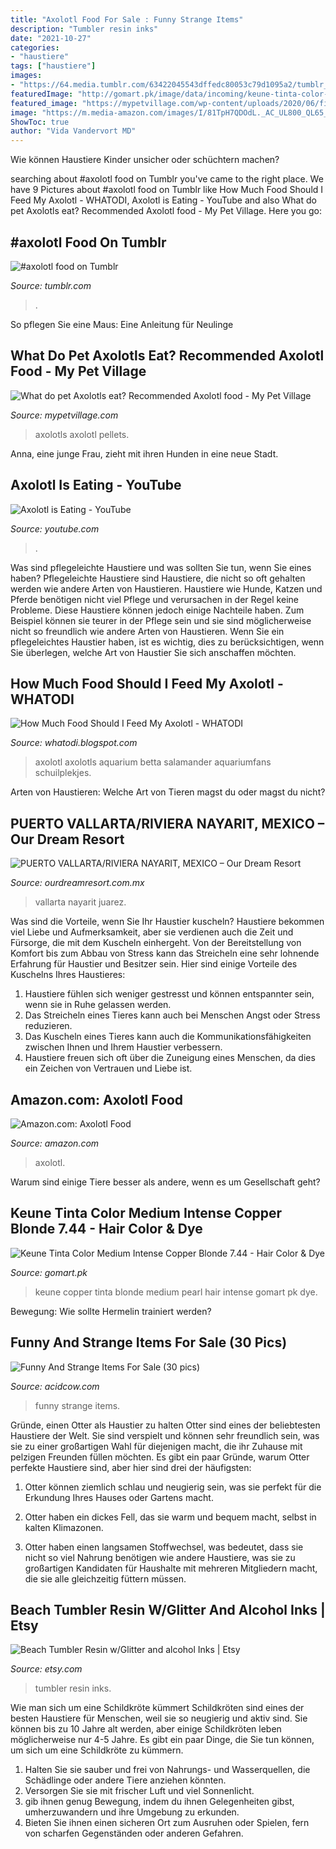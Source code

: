 ```yaml
---
title: "Axolotl Food For Sale : Funny Strange Items"
description: "Tumbler resin inks"
date: "2021-10-27"
categories:
- "haustiere"
tags: ["haustiere"]
images:
- "https://64.media.tumblr.com/63422045543dffedc80053c79d1095a2/tumblr_owwrnxFfSN1rljq0mo2_400.jpg"
featuredImage: "http://gomart.pk/image/data/incoming/keune-tinta-color-medium-intense-copper-blonde-7-44-gomart-pakistan-3028.jpg"
featured_image: "https://mypetvillage.com/wp-content/uploads/2020/06/fish-food-1204648_640.jpg"
image: "https://m.media-amazon.com/images/I/81TpH7QDOdL._AC_UL800_QL65_.jpg"
ShowToc: true
author: "Vida Vandervort MD"
---
```



Wie können Haustiere Kinder unsicher oder schüchtern machen?

	

		
searching about #axolotl food on Tumblr you've came to the right place. We have 9 Pictures about #axolotl food on Tumblr like How Much Food Should I Feed My Axolotl - WHATODI, Axolotl is Eating - YouTube and also What do pet Axolotls eat? Recommended Axolotl food - My Pet Village. Here you go:
		
    
## #axolotl Food On Tumblr

<img loading=lazy src="https://64.media.tumblr.com/63422045543dffedc80053c79d1095a2/tumblr_owwrnxFfSN1rljq0mo2_400.jpg" onerror="this.onerror=null;this.src='https://tse3.mm.bing.net/th?id=OIP.b94qlzNXeHKoI2Gk4XWPEwAAAA&amp;pid=15.1';" alt="#axolotl food on Tumblr">

_Source: tumblr.com_

>. 

	

So pflegen Sie eine Maus: Eine Anleitung für Neulinge

    
## What Do Pet Axolotls Eat? Recommended Axolotl Food - My Pet Village

<img loading=lazy src="https://mypetvillage.com/wp-content/uploads/2020/06/fish-food-1204648_640.jpg" onerror="this.onerror=null;this.src='https://tse3.mm.bing.net/th?id=OIP.p4EP3yDEikGOUf6U4xdFzQHaE7&amp;pid=15.1';" alt="What do pet Axolotls eat? Recommended Axolotl food - My Pet Village">

_Source: mypetvillage.com_

>axolotls axolotl pellets. 

	

Anna, eine junge Frau, zieht mit ihren Hunden in eine neue Stadt.

    
## Axolotl Is Eating - YouTube

<img loading=lazy src="https://i.ytimg.com/vi/bzyIh1HljFE/hqdefault.jpg" onerror="this.onerror=null;this.src='https://tse4.mm.bing.net/th?id=OIP.BRGXqWVOBABB5hYiTwY6QgHaFj&amp;pid=15.1';" alt="Axolotl is Eating - YouTube">

_Source: youtube.com_

>. 

	

Was sind pflegeleichte Haustiere und was sollten Sie tun, wenn Sie eines haben?
Pflegeleichte Haustiere sind Haustiere, die nicht so oft gehalten werden wie andere Arten von Haustieren. Haustiere wie Hunde, Katzen und Pferde benötigen nicht viel Pflege und verursachen in der Regel keine Probleme. Diese Haustiere können jedoch einige Nachteile haben. Zum Beispiel können sie teurer in der Pflege sein und sie sind möglicherweise nicht so freundlich wie andere Arten von Haustieren. Wenn Sie ein pflegeleichtes Haustier haben, ist es wichtig, dies zu berücksichtigen, wenn Sie überlegen, welche Art von Haustier Sie sich anschaffen möchten.

    
## How Much Food Should I Feed My Axolotl - WHATODI

<img loading=lazy src="https://lh6.googleusercontent.com/proxy/eOWDxgNiXD0iL_7vGqPimOoiRiiSjZGYq-Vl9nT6AK-ifXL2rnDp0iBRnpUGWNGI4BoTegos0XDxN_BroKh_wh90LELZUfjqaWWNtkg_ngYyiHuTDnhqi_OaHpNd-Lp8pXLU8MTdQCKVuT0=s0-d" onerror="this.onerror=null;this.src='https://tse4.mm.bing.net/th?id=OIP.c8Xy_k9PU7ukOYAQGzO3CAHaF7&amp;pid=15.1';" alt="How Much Food Should I Feed My Axolotl - WHATODI">

_Source: whatodi.blogspot.com_

>axolotl axolotls aquarium betta salamander aquariumfans schuilplekjes. 

	

Arten von Haustieren: Welche Art von Tieren magst du oder magst du nicht?

    
## PUERTO VALLARTA/RIVIERA NAYARIT, MEXICO – Our Dream Resort

<img loading=lazy src="https://ourdreamresort.com.mx/wp-content/uploads/2020/09/Puerto-Vallarta-Riviera-Nayarit-by-David-Fitz-Gerald-Group-768x440.jpg" onerror="this.onerror=null;this.src='https://tse1.mm.bing.net/th?id=OIP.JtKUv_TvAW15y4CkVh_jjgHaEP&amp;pid=15.1';" alt="PUERTO VALLARTA/RIVIERA NAYARIT, MEXICO – Our Dream Resort">

_Source: ourdreamresort.com.mx_

>vallarta nayarit juarez. 

	

Was sind die Vorteile, wenn Sie Ihr Haustier kuscheln?
Haustiere bekommen viel Liebe und Aufmerksamkeit, aber sie verdienen auch die Zeit und Fürsorge, die mit dem Kuscheln einhergeht. Von der Bereitstellung von Komfort bis zum Abbau von Stress kann das Streicheln eine sehr lohnende Erfahrung für Haustier und Besitzer sein. Hier sind einige Vorteile des Kuschelns Ihres Haustieres:
1. Haustiere fühlen sich weniger gestresst und können entspannter sein, wenn sie in Ruhe gelassen werden.
2. Das Streicheln eines Tieres kann auch bei Menschen Angst oder Stress reduzieren.
3. Das Kuscheln eines Tieres kann auch die Kommunikationsfähigkeiten zwischen Ihnen und Ihrem Haustier verbessern.
4. Haustiere freuen sich oft über die Zuneigung eines Menschen, da dies ein Zeichen von Vertrauen und Liebe ist.

    
## Amazon.com: Axolotl Food

<img loading=lazy src="https://m.media-amazon.com/images/I/81TpH7QDOdL._AC_UL800_QL65_.jpg" onerror="this.onerror=null;this.src='https://tse1.mm.bing.net/th?id=OIP.eL4CaadrhIcW5c7X0oEexgHaL8&amp;pid=15.1';" alt="Amazon.com: Axolotl Food">

_Source: amazon.com_

>axolotl. 

	

Warum sind einige Tiere besser als andere, wenn es um Gesellschaft geht?

    
## Keune Tinta Color Medium Intense Copper Blonde 7.44 - Hair Color &amp; Dye

<img loading=lazy src="http://gomart.pk/image/data/incoming/keune-tinta-color-medium-intense-copper-blonde-7-44-gomart-pakistan-3028.jpg" onerror="this.onerror=null;this.src='https://tse4.mm.bing.net/th?id=OIP._3FkZZFxsWRgJzlfer9ARQHaJ4&amp;pid=15.1';" alt="Keune Tinta Color Medium Intense Copper Blonde 7.44 - Hair Color &amp; Dye">

_Source: gomart.pk_

>keune copper tinta blonde medium pearl hair intense gomart pk dye. 

	

Bewegung: Wie sollte Hermelin trainiert werden?

    
## Funny And Strange Items For Sale (30 Pics)

<img loading=lazy src="https://cdn.acidcow.com/pics/20190727/1564256842_i5x1d91ch8.jpg" onerror="this.onerror=null;this.src='https://tse2.mm.bing.net/th?id=OIP.tfDhr037S1PbkDSljpnAYgHaNK&amp;pid=15.1';" alt="Funny And Strange Items For Sale (30 pics)">

_Source: acidcow.com_

>funny strange items. 

	

Gründe, einen Otter als Haustier zu halten
Otter sind eines der beliebtesten Haustiere der Welt. Sie sind verspielt und können sehr freundlich sein, was sie zu einer großartigen Wahl für diejenigen macht, die ihr Zuhause mit pelzigen Freunden füllen möchten. Es gibt ein paar Gründe, warum Otter perfekte Haustiere sind, aber hier sind drei der häufigsten:
1) Otter können ziemlich schlau und neugierig sein, was sie perfekt für die Erkundung Ihres Hauses oder Gartens macht.

2) Otter haben ein dickes Fell, das sie warm und bequem macht, selbst in kalten Klimazonen.

3) Otter haben einen langsamen Stoffwechsel, was bedeutet, dass sie nicht so viel Nahrung benötigen wie andere Haustiere, was sie zu großartigen Kandidaten für Haushalte mit mehreren Mitgliedern macht, die sie alle gleichzeitig füttern müssen.

    
## Beach Tumbler Resin W/Glitter And Alcohol Inks | Etsy

<img loading=lazy src="https://i.etsystatic.com/29502245/r/il/de6deb/3217729486/il_fullxfull.3217729486_f2ww.jpg" onerror="this.onerror=null;this.src='https://tse3.mm.bing.net/th?id=OIP.aHux3UO0_0FdDQZznLs9sgHaJ4&amp;pid=15.1';" alt="Beach Tumbler Resin w/Glitter and alcohol Inks | Etsy">

_Source: etsy.com_

>tumbler resin inks. 

	

Wie man sich um eine Schildkröte kümmert
Schildkröten sind eines der besten Haustiere für Menschen, weil sie so neugierig und aktiv sind. Sie können bis zu 10 Jahre alt werden, aber einige Schildkröten leben möglicherweise nur 4-5 Jahre. Es gibt ein paar Dinge, die Sie tun können, um sich um eine Schildkröte zu kümmern.
1) Halten Sie sie sauber und frei von Nahrungs- und Wasserquellen, die Schädlinge oder andere Tiere anziehen könnten.
2) Versorgen Sie sie mit frischer Luft und viel Sonnenlicht.
3) gib ihnen genug Bewegung, indem du ihnen Gelegenheiten gibst, umherzuwandern und ihre Umgebung zu erkunden.
4) Bieten Sie ihnen einen sicheren Ort zum Ausruhen oder Spielen, fern von scharfen Gegenständen oder anderen Gefahren.

